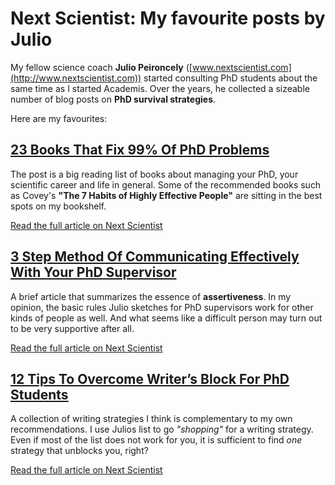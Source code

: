 
# Next Scientist: My favourite posts by Julio

My fellow science coach **Julio Peironcely** ([www.nextscientist.com](http://www.nextscientist.com)) started consulting PhD students about the same time as I started Academis. Over the years, he collected a sizeable number of blog posts on **PhD survival strategies**. 

Here are my favourites:

## [23 Books That Fix 99% Of PhD Problems](http://www.nextscientist.com/books-phd-problems/)

The post is a big reading list of books about managing your PhD, your scientific career and life in general. Some of the recommended books such as Covey's **"The 7 Habits of Highly Effective People"** are sitting in the best spots on my bookshelf.

[Read the full article on Next Scientist](http://www.nextscientist.com/books-phd-problems/)

## [3 Step Method Of Communicating Effectively With Your PhD Supervisor](http://www.nextscientist.com/communicating-effectively-phd-supervisor/)

A brief article that summarizes the essence of **assertiveness**. In my opinion, the basic rules Julio sketches for PhD supervisors work for other kinds of people as well. And what seems like a difficult person may turn out to be very supportive after all.

[Read the full article on Next Scientist](http://www.nextscientist.com/communicating-effectively-phd-supervisor/)


## [12 Tips To Overcome Writer’s Block For PhD Students](http://www.nextscientist.com/writers-block-phd-students/)

A collection of writing strategies I think is complementary to my own recommendations. I use Julios list to go *"shopping"* for a writing strategy. Even if most of the list does not work for you, it is sufficient to find *one* strategy that unblocks you, right?

[Read the full article on Next Scientist](http://www.nextscientist.com/writers-block-phd-students/)
